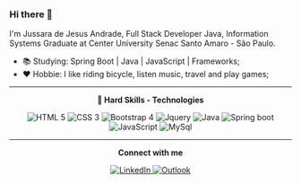 ### Hi there 👋
I'm Jussara de Jesus Andrade, Full Stack Developer Java, Information Systems Graduate at Center University Senac Santo Amaro - São Paulo.

* 📚 Studying: Spring Boot | Java | JavaScript | Frameworks;
* ❤ Hobbie: I like riding bicycle, listen music, travel and play games; 

<hr>

<div align="center">
<p><b>🚀 Hard Skills  - Technologies</b></p>
<a>
<img src="https://img.shields.io/badge/HTML5-E34F26?style=for-the-badge&logo=html5&logoColor=white" title="HTML 5" style="max-width:100%;">
</a>
<a>
<img src="https://img.shields.io/badge/CSS3-1572B6?style=for-the-badge&logo=css3&logoColor=white" title="CSS 3" style="max-width:100%;">
</a>
<a>
<img src="https://img.shields.io/badge/Bootstrap-563D7C?style=for-the-badge&logo=bootstrap&logoColor=white" title="Bootstrap 4" style="max-width:100%;">
</a>
 <a>
<img src="https://img.shields.io/badge/jQuery-0769AD?style=for-the-badge&logo=jquery&logoColor=white" title="Jquery" style="max-width:100%;">
</a>
<a>
<img src="https://img.shields.io/badge/Java-ED8B00?style=for-the-badge&logo=java&logoColor=white" title="Java" style="max-width:100%;">
</a>
<a>
<img src="https://img.shields.io/badge/Spring-6DB33F?style=for-the-badge&logo=spring&logoColor=white" title="Spring boot" style="max-width:100%;">
</a>
 <a>
<img src="https://img.shields.io/badge/JavaScript-323330?style=for-the-badge&logo=javascript&logoColor=F7DF1E" title="JavaScript" style="max-width:100%;">
</a>
 <a>
  <img src="https://img.shields.io/badge/MySQL-00000F?style=for-the-badge&logo=mysql&logoColor=white" title="MySql" style="max-width:100%;">
</a>
</div>

<hr>

<div align="center">
<p><b>Connect with me</b></p>
<a href="https://www.linkedin.com/in/jussara-andrade-731731142/" rel="nofollow">
  <img src="https://img.shields.io/badge/LinkedIn-0077B5?style=for-the-badge&logo=linkedin&logoColor=white" title="LinkedIn" style="max-width:100%;">
</a>
<a href="mailto:jussara.jandrade1993@outlook.com" rel="nofollow">
  <img src="https://img.shields.io/badge/Microsoft_Outlook-0078D4?style=for-the-badge&logo=microsoft-outlook&logoColor=white" title="Outlook" style="max-width:100%;">
</a>
</div>












